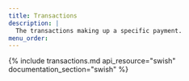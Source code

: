 ```yaml
---
title: Transactions
description: |
  The transactions making up a specific payment.
menu_order: 
---
```


{% include transactions.md api_resource="swish" documentation_section="swish" %}
